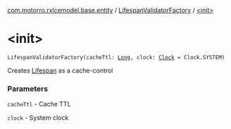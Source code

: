 [com.motorro.rxlcemodel.base.entity](../index.md) / [LifespanValidatorFactory](index.md) / [&lt;init&gt;](./-init-.md)

# &lt;init&gt;

`LifespanValidatorFactory(cacheTtl: `[`Long`](https://kotlinlang.org/api/latest/jvm/stdlib/kotlin/-long/index.html)`, clock: `[`Clock`](../-clock/index.md)` = Clock.SYSTEM)`

Creates [Lifespan](../-entity-validator/-lifespan/index.md) as a cache-control

### Parameters

`cacheTtl` - Cache TTL

`clock` - System clock